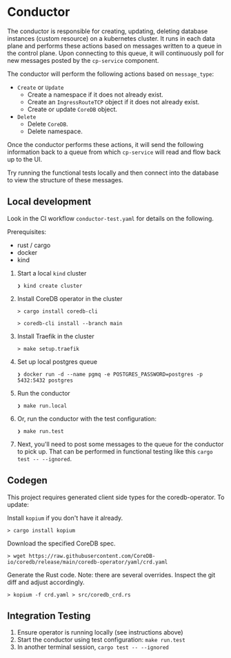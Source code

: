 # Conductor


The conductor is responsible for creating, updating, deleting database instances (custom resource) on a kubernetes cluster.
It runs in each data plane and performs these actions based on messages written to a queue in the control plane.
Upon connecting to this queue, it will continuously poll for new messages posted by the `cp-service` component.

The conductor will perform the following actions based on `message_type`:
- `Create` or `Update`
  - Create a namespace if it does not already exist.
  - Create an `IngressRouteTCP` object if it does not already exist.
  - Create or update `CoreDB` object.
- `Delete`
  - Delete `CoreDB`.
  - Delete namespace.

Once the conductor performs these actions, it will send the following information back to a queue from which
`cp-service` will read and flow back up to the UI.

Try running the functional tests locally and then connect into the database to view the structure of these messages.

## Local development

Look in the CI workflow `conductor-test.yaml` for details on the following.

Prerequisites:
- rust / cargo
- docker
- kind

1. Start a local `kind` cluster

   `❯ kind create cluster`

1. Install CoreDB operator in the cluster

   `> cargo install coredb-cli`

   `> coredb-cli install --branch main`

2. Install Traefik in the cluster

   `> make setup.traefik`

3. Set up local postgres queue

   `❯ docker run -d --name pgmq -e POSTGRES_PASSWORD=postgres -p 5432:5432 postgres`

4. Run the conductor

   `❯ make run.local`

5. Or, run the conductor with the test configuration:

   `❯ make run.test`

6. Next, you'll need to post some messages to the queue for the conductor to pick up. That can be performed in functional testing like this `cargo test -- --ignored`.

## Codegen

This project requires generated client side types for the coredb-operator. To update:

Install `kopium` if you don't have it already.

   `> cargo install kopium`

Download the specified CoreDB spec.

   `> wget https://raw.githubusercontent.com/CoreDB-io/coredb/release/main/coredb-operator/yaml/crd.yaml`

Generate the Rust code. Note: there are several overrides. Inspect the git diff and adjust accordingly.

   `> kopium -f crd.yaml > src/coredb_crd.rs`

## Integration Testing

1. Ensure operator is running locally (see instructions above)
2. Start the conductor using test configuration: `make run.test`
3. In another terminal session, `cargo test -- --ignored`
